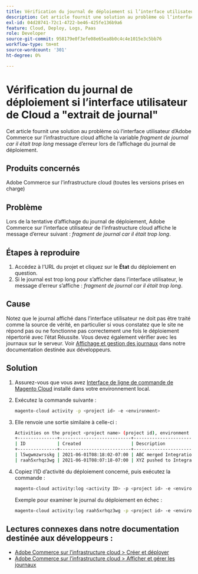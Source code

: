 ```yaml
---
title: Vérification du journal de déploiement si l’interface utilisateur de Cloud a "extrait de journal"
description: Cet article fournit une solution au problème où l’interface utilisateur d’Adobe Commerce sur l’infrastructure cloud affiche le *fragment de journal car il s’agissait d’un message d’erreur trop long* lors de la tentative d’affichage du journal de déploiement.
exl-id: 04d28741-72c1-4722-be46-425fe136b9a6
feature: Cloud, Deploy, Logs, Paas
role: Developer
source-git-commit: 958179e0f3efe08e65ea8b0c4c4e1015e3c5bb76
workflow-type: tm+mt
source-wordcount: '301'
ht-degree: 0%

---
```


# Vérification du journal de déploiement si l’interface utilisateur de Cloud a &quot;extrait de journal&quot;

Cet article fournit une solution au problème où l’interface utilisateur d’Adobe Commerce sur l’infrastructure cloud affiche la variable *fragment de journal car il était trop long* message d’erreur lors de l’affichage du journal de déploiement.

## Produits concernés

Adobe Commerce sur l’infrastructure cloud (toutes les versions prises en charge)

## Problème

Lors de la tentative d’affichage du journal de déploiement, Adobe Commerce sur l’interface utilisateur de l’infrastructure cloud affiche le message d’erreur suivant : *fragment de journal car il était trop long*.

## Étapes à reproduire

1. Accédez à l’URL du projet et cliquez sur le **État** du déploiement en question.
1. Si le journal est trop long pour s’afficher dans l’interface utilisateur, le message d’erreur s’affiche : *fragment de journal car il était trop long*.

## Cause

Notez que le journal affiché dans l’interface utilisateur ne doit pas être traité comme la source de vérité, en particulier si vous constatez que le site ne répond pas ou ne fonctionne pas correctement une fois le déploiement répertorié avec l’état Réussite. Vous devez également vérifier avec les journaux sur le serveur. Voir [Affichage et gestion des journaux](https://experienceleague.adobe.com/docs/commerce-cloud-service/user-guide/develop/test/log-locations.html) dans notre documentation destinée aux développeurs.

## Solution

1. Assurez-vous que vous avez [Interface de ligne de commande de Magento Cloud](https://experienceleague.adobe.com/docs/commerce-cloud-service/user-guide/dev-tools/cloud-cli.html) installé dans votre environnement local.
1. Exécutez la commande suivante :

   ```bash
   magento-cloud activity -p <project id> -e <environment>
   ```

1. Elle renvoie une sortie similaire à celle-ci :

   ```bash
   Activities on the project <project name> (project id), environment <environment>:
   +---------------+---------------------------+-------------------------------------+----------+----------+---------+
   | ID            | Created                   | Description                         | Progress | State    | Result  |
   +---------------+---------------------------+-------------------------------------+----------+----------+---------+
   | l5wgwmzwrsskg | 2021-06-01T08:18:02-07:00 | ABC merged Integration into Staging | 100%     | complete | success |
   | raah5xrhqz3wg | 2021-06-01T08:07:18-07:00 | XYZ pushed to Integration           | 100%     | complete | failure |
   ```

1. Copiez l’ID d’activité du déploiement concerné, puis exécutez la commande :

   ```bash
   magento-cloud activity:log <activity ID> -p <project id> -e <environment>
   ```

   Exemple pour examiner le journal du déploiement en échec :

   ```bash
   magento-cloud activity:log raah5xrhqz3wg -p <project id> -e <environment>
   ```

## Lectures connexes dans notre documentation destinée aux développeurs :

* [Adobe Commerce sur l’infrastructure cloud > Créer et déployer](https://experienceleague.adobe.com/docs/commerce-cloud-service/user-guide/configure/env/configure-env-yaml.html)
* [Adobe Commerce sur l’infrastructure cloud > Afficher et gérer les journaux](https://experienceleague.adobe.com/docs/commerce-cloud-service/user-guide/develop/test/log-locations.html)
